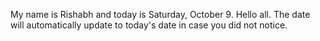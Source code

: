 My name is Rishabh and today is Saturday, October 9. Hello all. The date will automatically update to today's date in case you did not notice.
